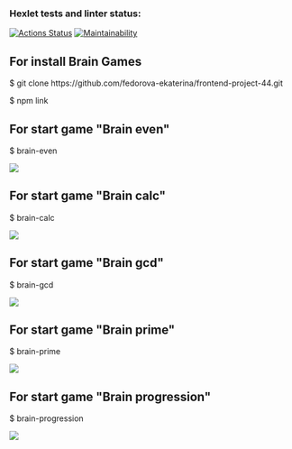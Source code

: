 ### Hexlet tests and linter status:

[![Actions Status](https://github.com/fedorova-ekaterina/frontend-project-44/workflows/hexlet-check/badge.svg)](https://github.com/fedorova-ekaterina/frontend-project-44/actions)
[![Maintainability](https://api.codeclimate.com/v1/badges/0643d5f400967a73ed6d/maintainability)](https://codeclimate.com/github/fedorova-ekaterina/frontend-project-44/maintainability)

<h2>For install Brain Games</h2>
<p>$ git clone https://github.com/fedorova-ekaterina/frontend-project-44.git</p>
<p>$ npm link</p>
<h2>For start game "Brain even"</h2>
<p>$ brain-even</p>
<a href="https://asciinema.org/a/604814" target="_blank"><img src="https://asciinema.org/a/604814.svg" /></a>
<h2>For start game "Brain calc"</h2>
<p>$ brain-calc</p>
<a href="https://asciinema.org/a/604818" target="_blank"><img src="https://asciinema.org/a/604818.svg" /></a>
<h2>For start game "Brain gcd"</h2>
<p>$ brain-gcd</p>
<a href="https://asciinema.org/a/604821" target="_blank"><img src="https://asciinema.org/a/604821.svg" /></a>
<h2>For start game "Brain prime"</h2>
<p>$ brain-prime</p>
<a href="https://asciinema.org/a/604823" target="_blank"><img src="https://asciinema.org/a/604823.svg" /></a>
<h2>For start game "Brain progression"</h2>
<p>$ brain-progression</p>
<a href="https://asciinema.org/a/604827" target="_blank"><img src="https://asciinema.org/a/604827.svg" /></a>